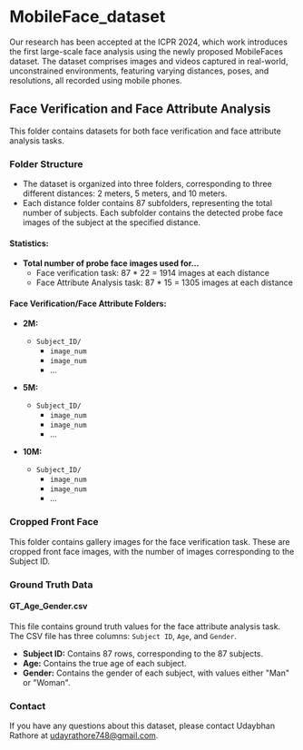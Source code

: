 # MobileFace_dataset
Our research has been accepted at the ICPR 2024, which work introduces the first large-scale face analysis using the newly proposed MobileFaces dataset. The dataset comprises images and videos captured in real-world, unconstrained environments, featuring varying distances, poses, and resolutions, all recorded using mobile phones.


## Face Verification and Face Attribute Analysis

This folder contains datasets for both face verification and face attribute analysis tasks.

### Folder Structure

- The dataset is organized into three folders, corresponding to three different distances: 2 meters, 5 meters, and 10 meters.
- Each distance folder contains 87 subfolders, representing the total number of subjects. Each subfolder contains the detected probe face images of the subject at the specified distance.

#### Statistics:
- **Total number of probe face images used for...**
  - Face verification task: 87 * 22 = 1914 images at each distance
  - Face Attribute Analysis task: 87 * 15 = 1305 images at each distance

#### Face Verification/Face Attribute Folders:

- **2M:** 
  - `Subject_ID/`
    - `image_num`
    - `image_num`
    - ...

- **5M:** 
  - `Subject_ID/`
    - `image_num`
    - `image_num`
    - ...

- **10M:** 
  - `Subject_ID/`
    - `image_num`
    - `image_num`
    - ...

### Cropped Front Face

This folder contains gallery images for the face verification task. These are cropped front face images, with the number of images corresponding to the Subject ID.

### Ground Truth Data

#### GT_Age_Gender.csv
This file contains ground truth values for the face attribute analysis task. The CSV file has three columns: `Subject ID`, `Age`, and `Gender`.
- **Subject ID:** Contains 87 rows, corresponding to the 87 subjects.
- **Age:** Contains the true age of each subject.
- **Gender:** Contains the gender of each subject, with values either "Man" or "Woman".

### Contact

If you have any questions about this dataset, please contact Udaybhan Rathore at [udayrathore748@gmail.com](mailto:udayrathore748@gmail.com).
